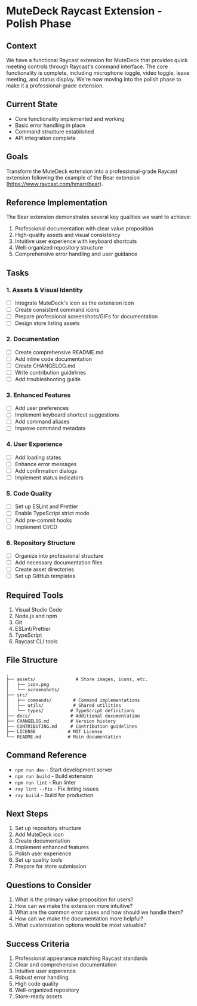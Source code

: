 # MuteDeck Raycast Extension - Polish Phase

## Context
We have a functional Raycast extension for MuteDeck that provides quick meeting controls through Raycast's command interface. The core functionality is complete, including microphone toggle, video toggle, leave meeting, and status display. We're now moving into the polish phase to make it a professional-grade extension.

## Current State
- Core functionality implemented and working
- Basic error handling in place
- Command structure established
- API integration complete

## Goals
Transform the MuteDeck extension into a professional-grade Raycast extension following the example of the Bear extension (https://www.raycast.com/hmarr/bear).

## Reference Implementation
The Bear extension demonstrates several key qualities we want to achieve:
1. Professional documentation with clear value proposition
2. High-quality assets and visual consistency
3. Intuitive user experience with keyboard shortcuts
4. Well-organized repository structure
5. Comprehensive error handling and user guidance

## Tasks

### 1. Assets & Visual Identity
- [ ] Integrate MuteDeck's icon as the extension icon
- [ ] Create consistent command icons
- [ ] Prepare professional screenshots/GIFs for documentation
- [ ] Design store listing assets

### 2. Documentation
- [ ] Create comprehensive README.md
- [ ] Add inline code documentation
- [ ] Create CHANGELOG.md
- [ ] Write contribution guidelines
- [ ] Add troubleshooting guide

### 3. Enhanced Features
- [ ] Add user preferences
- [ ] Implement keyboard shortcut suggestions
- [ ] Add command aliases
- [ ] Improve command metadata

### 4. User Experience
- [ ] Add loading states
- [ ] Enhance error messages
- [ ] Add confirmation dialogs
- [ ] Implement status indicators

### 5. Code Quality
- [ ] Set up ESLint and Prettier
- [ ] Enable TypeScript strict mode
- [ ] Add pre-commit hooks
- [ ] Implement CI/CD

### 6. Repository Structure
- [ ] Organize into professional structure
- [ ] Add necessary documentation files
- [ ] Create asset directories
- [ ] Set up GitHub templates

## Required Tools
1. Visual Studio Code
2. Node.js and npm
3. Git
4. ESLint/Prettier
5. TypeScript
6. Raycast CLI tools

## File Structure
```
.
├── assets/               # Store images, icons, etc.
│   ├── icon.png
│   └── screenshots/
├── src/
│   ├── commands/        # Command implementations
│   ├── utils/           # Shared utilities
│   └── types/          # TypeScript definitions
├── docs/               # Additional documentation
├── CHANGELOG.md        # Version history
├── CONTRIBUTING.md     # Contribution guidelines
├── LICENSE            # MIT License
└── README.md          # Main documentation
```

## Command Reference
- `npm run dev` - Start development server
- `npm run build` - Build extension
- `npm run lint` - Run linter
- `ray lint --fix` - Fix linting issues
- `ray build` - Build for production

## Next Steps
1. Set up repository structure
2. Add MuteDeck icon
3. Create documentation
4. Implement enhanced features
5. Polish user experience
6. Set up quality tools
7. Prepare for store submission

## Questions to Consider
1. What is the primary value proposition for users?
2. How can we make the extension more intuitive?
3. What are the common error cases and how should we handle them?
4. How can we make the documentation more helpful?
5. What customization options would be most valuable?

## Success Criteria
1. Professional appearance matching Raycast standards
2. Clear and comprehensive documentation
3. Intuitive user experience
4. Robust error handling
5. High code quality
6. Well-organized repository
7. Store-ready assets 